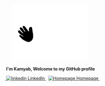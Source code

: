 <div id="header" align="center">
  <img src="https://github.com/kamyabazizi/kamyabazizi.github.io/blob/main/images/hey-there_dribbble.gif" width="250"/>
  <p> <b>I'm Kamyab, Welcome to my GitHub profile</b>
  </p> 
    <p>
     &nbsp;&nbsp;&nbsp;&nbsp;<a href="https://www.linkedin.com/in/kamyab-azizi-684236167?lipi=urn%3Ali%3Apage%3Ad_flagship3_profile_view_base_contact_details%3Bv3gVxnBVTdOSeJkAEax2xw%3D%3D" rel="nofollow noreferrer">
      <img src="https://i.stack.imgur.com/gVE0j.png" width="20" height="20" alt="linkedin"> LinkedIn
     </a> &nbsp;       <a href="https://kamyabazizi.github.io/" rel="nofollow noreferrer">
      <img src="https://www.bnmc.net/images/easyblog_shared/June_2018/6-15-18/Google_Chrome_icon_new.png" width="22" height="22" alt="Homepage"> Homepage
     </a> &nbsp;  

</div>
